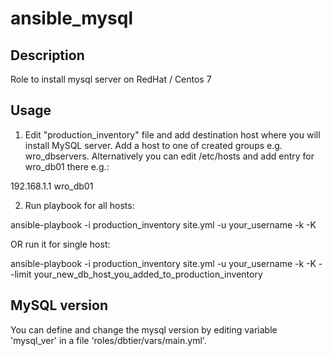 # ansible_mysql
## Description
Role to install mysql server on RedHat / Centos 7

## Usage
1) Edit "production_inventory" file and add destination host where you will install MySQL server. Add a host to one of created groups e.g. wro_dbservers.
   Alternatively you can edit /etc/hosts and add entry for wro_db01 there e.g.:

 192.168.1.1 wro_db01 

2) Run playbook for all hosts:

  ansible-playbook -i production_inventory site.yml -u your_username -k -K 

  OR run it for single host:

  ansible-playbook -i production_inventory site.yml -u your_username -k -K --limit your_new_db_host_you_added_to_production_inventory

## MySQL version
You can define and change the mysql version by editing variable 'mysql_ver' in a file 'roles/dbtier/vars/main.yml'.

